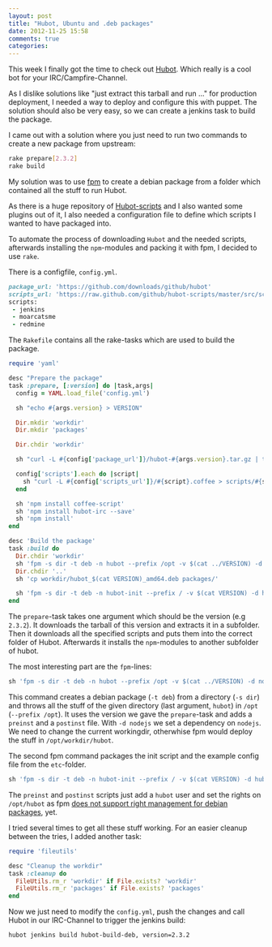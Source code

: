 ```yaml
---
layout: post
title: "Hubot, Ubuntu and .deb packages"
date: 2012-11-25 15:58
comments: true
categories:
---
```


This week I finally got the time to check out [Hubot](http://hubot.github.com/).
Which really is a cool bot for your IRC/Campfire-Channel.

As I dislike solutions like "just extract this tarball and run ..." for
production deployment, I needed a way to deploy and configure this with
puppet. The solution should also be very easy, so we can create a
jenkins task to build the package.

I came out with a solution where you just need to run two commands to
create a new package from upstream:
```bash
rake prepare[2.3.2]
rake build
```

<!-- more -->

My solution was to use [fpm](https://github.com/jordansissel/fpm) to
create a debian package from a folder which contained all the stuff to
run Hubot.

As there is a huge repository of [Hubot-scripts](https://github.com/github/hubot-scripts)
and I also wanted some plugins out of it, I also needed a configuration
file to define which scripts I wanted to have packaged into.

To automate the process of downloading ```Hubot``` and the needed scripts,
afterwards installing the ```npm```-modules and packing it with fpm,
I decided to use ```rake```.

There is a configfile, ```config.yml```.

```ruby Configfile (config.yml)
package_url: 'https://github.com/downloads/github/hubot'
scripts_url: 'https://raw.github.com/github/hubot-scripts/master/src/scripts'
scripts:
 - jenkins
 - moarcatsme
 - redmine
```

The ```Rakefile``` contains all the rake-tasks which are used to build
the package.

```ruby Rakefile
require 'yaml'

desc "Prepare the package"
task :prepare, [:version] do |task,args|
  config = YAML.load_file('config.yml')

  sh "echo #{args.version} > VERSION"

  Dir.mkdir 'workdir'
  Dir.mkdir 'packages'

  Dir.chdir 'workdir'

  sh "curl -L #{config['package_url']}/hubot-#{args.version}.tar.gz | tar xzf -"

  config['scripts'].each do |script|
    sh "curl -L #{config['scripts_url']}/#{script}.coffee > scripts/#{script}.coffee"
  end

  sh 'npm install coffee-script'
  sh 'npm install hubot-irc --save'
  sh 'npm install'
end

desc 'Build the package'
task :build do
  Dir.chdir 'workdir'
  sh 'fpm -s dir -t deb -n hubot --prefix /opt -v $(cat ../VERSION) -d nodejs --after-install ../postinst --before-install ../preinst hubot'
  Dir.chdir '..'
  sh 'cp workdir/hubot_$(cat VERSION)_amd64.deb packages/'

  sh 'fpm -s dir -t deb -n hubot-init --prefix / -v $(cat VERSION) -d hubot,upstart --package packages/hubot-init-$(cat VERSION)_amd64.deb etc'
end
```

The ```prepare```-task takes one argument which should be the version (e.g ```2.3.2```).
It downloads the tarball of this version and extracts it in a subfolder.
Then it downloads all the specified scripts and puts them into the
correct folder of Hubot.
Afterwards it installs the ```npm```-modules to another subfolder of
hubot.

The most interesting part are the ```fpm```-lines:
```ruby fpm command to create the package
sh 'fpm -s dir -t deb -n hubot --prefix /opt -v $(cat ../VERSION) -d nodejs --after-install ../postinst --before-install ../preinst hubot'
```

This command creates a debian package (```-t deb```) from a directory
(```-s dir```) and throws all the stuff of the given directory
(last argument, ```hubot```) in ```/opt``` (```--prefix /opt```).
It uses the version we gave the ```prepare```-task
and adds a ```preinst``` and a ```postinst``` file.
With ```-d nodejs``` we set a dependency on ```nodejs```.
We need to change the current workingdir, otherwhise fpm would deploy
the stuff in ```/opt/workdir/hubot```.

The second fpm command packages the init script and the example config
file from the ```etc```-folder.
```ruby fpm command to package the init script and example config
sh 'fpm -s dir -t deb -n hubot-init --prefix / -v $(cat VERSION) -d hubot,upstart --package packages/hubot-init-$(cat VERSION)_amd64.deb etc'
```

The ```preinst``` and ```postinst``` scripts just add a ```hubot```
user and set the rights on ```/opt/hubot``` as fpm
[does not support right management for debian packages](https://github.com/jordansissel/fpm/issues/178),
yet.

I tried several times to get all these stuff working. For an easier cleanup
between the tries, I added another task:
```ruby cleanup task
require 'fileutils'

desc "Cleanup the workdir"
task :cleanup do
  FileUtils.rm_r 'workdir' if File.exists? 'workdir'
  FileUtils.rm_r 'packages' if File.exists? 'packages'
end
```

Now we just need to modify the ```config.yml```, push the changes and
call Hubot in our IRC-Channel to trigger the jenkins build:
```
hubot jenkins build hubot-build-deb, version=2.3.2
```
